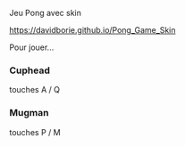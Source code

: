 Jeu Pong avec skin

https://davidborie.github.io/Pong_Game_Skin

Pour jouer...

### Cuphead
touches A / Q 
### Mugman
touches P / M 
